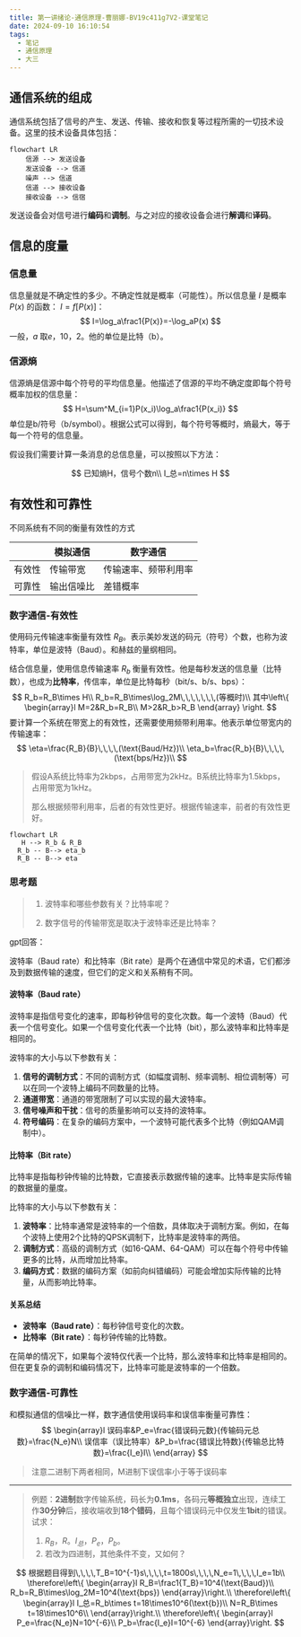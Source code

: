```yaml
---
title: 第一讲绪论-通信原理-曹丽娜-BV19c411g7V2-课堂笔记
date: 2024-09-10 16:10:54
tags:
  - 笔记
  - 通信原理
  - 大三
---
```


## 通信系统的组成

通信系统包括了信号的产生、发送、传输、接收和恢复等过程所需的一切技术设备。这里的技术设备具体包括：

```mermaid
flowchart LR
    信源 --> 发送设备
    发送设备 --> 信道
    噪声 --> 信道
    信道 --> 接收设备
    接收设备 --> 信宿
```

发送设备会对信号进行**编码**和**调制**。与之对应的接收设备会进行**解调**和**译码**。

## 信息的度量

### 信息量

信息量就是不确定性的多少。不确定性就是概率（可能性）。所以信息量 $I$ 是概率 $P(x)$ 的函数： $I=f[P(x)]$：
$$
I=\log_a\frac1{P(x)}=-\log_aP(x)
$$
一般，$a$ 取$e$，$10$，$2$。他的单位是比特（b）。

### 信源熵

信源熵是信源中每个符号的平均信息量。他描述了信源的平均不确定度即每个符号概率加权的信息量：
$$
H=\sum^M_{i=1}P(x_i)\log_a\frac1{P(x_i)}
$$
单位是b/符号（b/symbol）。根据公式可以得到，每个符号等概时，熵最大，等于每一个符号的信息量。

假设我们需要计算一条消息的总信息量，可以按照以下方法：

$$
已知熵H，信号个数n\\
I_总=n\times H
$$

## 有效性和可靠性

不同系统有不同的衡量有效性的方式

|        | 模拟通信   | 数字通信             |
| ------ | ---------- | -------------------- |
| 有效性 | 传输带宽   | 传输速率、频带利用率 |
| 可靠性 | 输出信噪比 | 差错概率             |

### 数字通信-有效性

使用码元传输速率衡量有效性 $R_B$。表示美妙发送的码元（符号）个数，也称为波特率，单位是波特（Baud）。和赫兹的量纲相同。

结合信息量，使用信息传输速率 $R_b$ 衡量有效性。他是每秒发送的信息量（比特数），也成为**比特率**，传信率，单位是比特每秒（bit/s、b/s、bps）：
$$
R_b=R_B\times H\\
R_b=R_B\times\log_2M\,\,\,\,\,\,\,(等概时)\\
其中\left\{
\begin{array}l
M=2&R_b=R_B\\
M>2&R_b>R_B
\end{array}
\right.
$$
要计算一个系统在带宽上的有效性，还需要使用频带利用率。他表示单位带宽内的传输速率：
$$
\eta=\frac{R_B}{B}\,\,\,\,(\text{Baud/Hz})\\
\eta_b=\frac{R_b}{B}\,\,\,\,(\text{bps/Hz})\\
$$

> 假设A系统比特率为2kbps，占用带宽为2kHz。B系统比特率为1.5kbps，占用带宽为1kHz。
>
> 那么根据频带利用率，后者的有效性更好。根据传输速率，前者的有效性更好。

```mermaid
flowchart LR
   H --> R_b & R_B
  R_b -- B--> eta_b
  R_B -- B--> eta
```

### 思考题

> 1. 波特率和哪些参数有关？比特率呢？
>
> 2. 数字信号的传输带宽是取决于波特率还是比特率？

gpt回答：

波特率（Baud rate）和比特率（Bit rate）是两个在通信中常见的术语，它们都涉及到数据传输的速度，但它们的定义和关系稍有不同。

#### 波特率（Baud rate）

波特率是指信号变化的速率，即每秒钟信号的变化次数。每一个波特（Baud）代表一个信号变化。如果一个信号变化代表一个比特（bit），那么波特率和比特率是相同的。

波特率的大小与以下参数有关：

1. **信号的调制方式**：不同的调制方式（如幅度调制、频率调制、相位调制等）可以在同一个波特上编码不同数量的比特。
2. **通道带宽**：通道的带宽限制了可以实现的最大波特率。
3. **信号噪声和干扰**：信号的质量影响可以支持的波特率。
4. **符号编码**：在复杂的编码方案中，一个波特可能代表多个比特（例如QAM调制中）。

#### 比特率（Bit rate）

比特率是指每秒钟传输的比特数，它直接表示数据传输的速率。比特率是实际传输的数据量的量度。

比特率的大小与以下参数有关：

1. **波特率**：比特率通常是波特率的一个倍数，具体取决于调制方案。例如，在每个波特上使用2个比特的QPSK调制下，比特率是波特率的两倍。
2. **调制方式**：高级的调制方式（如16-QAM、64-QAM）可以在每个符号中传输更多的比特，从而增加比特率。
3. **编码方式**：数据的编码方案（如前向纠错编码）可能会增加实际传输的比特量，从而影响比特率。

#### 关系总结

- **波特率（Baud rate）**：每秒钟信号变化的次数。
- **比特率（Bit rate）**：每秒钟传输的比特数。

在简单的情况下，如果每个波特仅代表一个比特，那么波特率和比特率是相同的。但在更复杂的调制和编码情况下，比特率可能是波特率的一个倍数。

### 数字通信-可靠性

和模拟通信的信噪比一样，数字通信使用误码率和误信率衡量可靠性：
$$
\begin{array}l
误码率&P_e=\frac{错误码元数}{传输码元总数}=\frac{N_e}N\\
误信率（误比特率）&P_b=\frac{错误比特数}{传输总比特数}=\frac{I_e}I\\
\end{array}
$$

> 注意二进制下两者相同，M进制下误信率小于等于误码率

--------------

> 例题：**2进制**数字传输系统，码长为**0.1ms**，各码元**等概独立**出现，连续工作**30分钟**后，接收端收到**18个错码**，且每个错误码元中仅发生**1bit**的错误。试求：
>
> 1. $R_B$，$R$。$I_总$，$P_e$，$P_b$。
> 2. 若改为四进制，其他条件不变，又如何？

$$
根据题目得到\,\,\,\,T_B=10^{-1}s\,\,\,\,t=1800s\,\,\,\,N_e=1\,\,\,\,I_e=1b\\
\therefore\left\{
\begin{array}l
R_B=\frac1{T_B}=10^4(\text{Baud})\\
R_b=R_B\times\log_2M=10^4(\text{bps})
\end{array}\right.\\
\therefore\left\{
\begin{array}l
I_总=R_b\times t=18\times10^6(\text{b})\\
N=R_B\times t=18\times10^6\\
\end{array}\right.\\
\therefore\left\{
\begin{array}l
P_e=\frac{N_e}N=10^{-6}\\
P_b=\frac{I_e}I=10^{-6}
\end{array}\right.
$$
